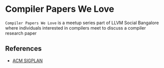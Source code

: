 # Compiler Papers We Love

`Compiler Papers We Love` is a meetup series part of LLVM Social Bangalore where individuals interested in compilers meet to discuss a compiler research paper

## References

- [ACM SIGPLAN](https://www.sigplan.org/Conferences/)